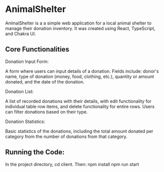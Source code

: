# AnimalShelter

AnimalShelter is a a simple web application for a local animal shelter to manage their donation inventory. It was created using React, TypeScript, and Chakra UI.

## Core Functionalities

Donation Input Form:

A form where users can input details of a donation.
Fields include: donor's name, type of donation (money, food, clothing, etc.), quantity or amount donated, and the date of the donation.

Donation List:

A list of recorded donations with their details, with edit functionality for individual table row items, and delete functionality for entire rows. 
Users can filter donations based on their type.

Donation Statistics:

Basic statistics of the donations, including the total amount donated per category from the number of donations from that category.

## Running the Code:

In the project directory, cd client. Then: 
npm install
npm run start




